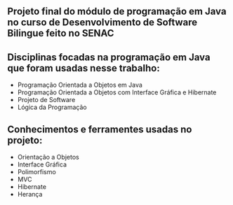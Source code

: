 ## Projeto final do módulo de programação em Java no curso de Desenvolvimento de Software Bilingue feito no SENAC

## Disciplinas focadas na programação em Java que foram usadas nesse trabalho:
* Programação Orientada a Objetos em Java
* Programação Orientada a Objetos com Interface Gráfica e Hibernate
* Projeto de Software
* Lógica da Programação

## Conhecimentos e ferramentes usadas no projeto:
* Orientação a Objetos
* Interface Gráfica
* Polimorfismo
* MVC
* Hibernate
* Herança
